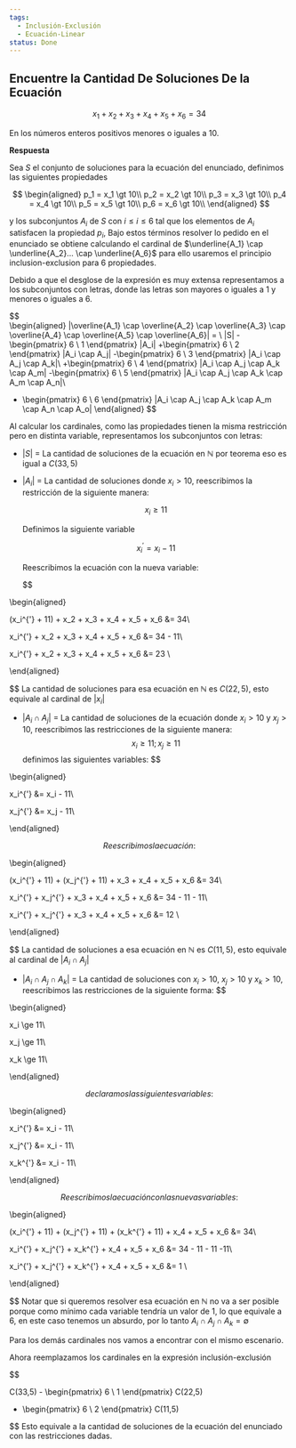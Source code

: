 ```yaml
---
tags:
  - Inclusión-Exclusión
  - Ecuación-Linear
status: Done
---
```


## Encuentre la Cantidad De Soluciones De la Ecuación

$$x_1 + x_2 + x_3 + x_4 + x_5 + x_6 = 34$$

En los números enteros positivos menores o iguales a 10.

**Respuesta**

Sea $S$ el conjunto de soluciones para la ecuación del enunciado, definimos las siguientes propiedades

$$  
\begin{aligned}
p_1 = x_1 \gt 10\\
p_2 = x_2 \gt 10\\
p_3 = x_3 \gt 10\\
p_4 = x_4 \gt 10\\
p_5 = x_5 \gt 10\\
p_6 = x_6 \gt 10\\
\end{aligned}
$$

y los subconjuntos $A_i$ de $S$ con $i \le i \le 6$ tal que los elementos de $A_i$ satisfacen la propiedad $p_i$, Bajo estos términos resolver lo pedido en el enunciado se obtiene calculando el cardinal de $\underline{A_1} \cap \underline{A_2}... \cap \underline{A_6}$ para ello usaremos el principio inclusion-exclusion para 6 propiedades.

Debido a que el desglose de la expresión es muy extensa representamos a los subconjuntos con letras, donde las letras son mayores o iguales a 1 y menores o iguales a 6.

$$  
\begin{aligned}
|\overline{A_1} \cap \overline{A_2} \cap \overline{A_3} \cap \overline{A_4} \cap \overline{A_5} \cap \overline{A_6}| = \\
|S|
-\begin{pmatrix} 6 \\ 1 \end{pmatrix} |A_i|
+\begin{pmatrix} 6 \\ 2 \end{pmatrix} |A_i \cap A_j|
-\begin{pmatrix} 6 \\ 3 \end{pmatrix} |A_i \cap A_j \cap A_k|\\
+\begin{pmatrix} 6 \\ 4 \end{pmatrix} |A_i \cap A_j \cap A_k \cap A_m|
-\begin{pmatrix} 6 \\ 5 \end{pmatrix} |A_i \cap A_j \cap A_k \cap A_m \cap A_n|\\
+ \begin{pmatrix} 6 \\ 6 \end{pmatrix} |A_i \cap A_j \cap A_k \cap A_m \cap A_n \cap A_o|
\end{aligned}
$$

Al calcular los cardinales, como las propiedades tienen la misma restricción pero en distinta variable, representamos los subconjuntos con letras:

- $|S|$ = La cantidad de soluciones de la ecuación en $\mathbb{N}$ por teorema eso es igual a $C(33, 5)$
- $|A_i|$ = La cantidad de soluciones donde $x_i \gt 10$, reescribimos la restricción de la siguiente manera:

  $$ x_i \ge 11 $$

  Definimos la siguiente variable

  $$x_i^{'} = x_i - 11 $$

  Reescribimos la ecuación con la nueva variable:

  $$  

\begin{aligned}

(x_i^{'} + 11) + x_2 + x_3 + x_4 + x_5 + x_6 &= 34\\

x_i^{'} + x_2 + x_3 + x_4 + x_5 + x_6 &= 34 - 11\\

x_i^{'} + x_2 + x_3 + x_4 + x_5 + x_6 &= 23 \\

\end{aligned}

$$
La cantidad de soluciones para esa ecuación en $\mathbb{N}$ es $C(22, 5)$, esto equivale al cardinal de $|x_i|$

- $|A_i \cap A_j|$ = La cantidad de soluciones de la ecuación donde $x_i \gt 10$  y $x_j \gt 10$, reescribimos las restricciones de la siguiente manera:
  $$ x_i \ge 11; x_j \ge 11 $$
  definimos las siguientes variables:
  $$  

\begin{aligned}

x_i^{'} &= x_i - 11\\

x_j^{'} &= x_j - 11\\

\end{aligned}

$$
Reescribimos la ecuación:
$$  

\begin{aligned}

(x_i^{'} + 11) + (x_j^{'} + 11) + x_3 + x_4 + x_5 + x_6 &= 34\\

x_i^{'} + x_j^{'} + x_3 + x_4 + x_5 + x_6 &= 34 - 11 - 11\\

x_i^{'} + x_j^{'} + x_3 + x_4 + x_5 + x_6 &= 12 \\

\end{aligned}

$$
La cantidad de soluciones a esa ecuación en $\mathbb{N}$ es $C(11, 5)$, esto equivale al cardinal de $|A_i \cap A_j|$

- $|A_i \cap A_j \cap A_k|$ = La cantidad de soluciones con $x_i \gt 10$, $x_j \gt 10$ y $x_k \gt 10$, reescribimos las restricciones de la siguiente forma:
  $$  

\begin{aligned}

x_i \ge 11\\

x_j \ge 11\\

x_k \ge 11\\

\end{aligned}

$$
declaramos las siguientes variables:
$$  

\begin{aligned}

x_i^{'} &= x_i - 11\\

x_j^{'} &= x_i - 11\\

x_k^{'} &= x_i - 11\\

\end{aligned}

$$
Reescribimos la ecuación con las nuevas variables:
$$  

\begin{aligned}

(x_i^{'} + 11) + (x_j^{'} + 11) + (x_k^{'} + 11) + x_4 + x_5 + x_6 &= 34\\

x_i^{'} + x_j^{'} + x_k^{'} + x_4 + x_5 + x_6 &= 34 - 11 - 11 -11\\

x_i^{'} + x_j^{'} + x_k^{'} + x_4 + x_5 + x_6 &= 1 \\

\end{aligned}

$$
Notar que si queremos resolver esa ecuación en $\mathbb{N}$ no va a ser posible porque como mínimo cada variable tendría un valor de 1, lo que equivale a 6, en este caso tenemos un absurdo, por lo tanto $A_i \cap A_j \cap A_k = \emptyset$ 

Para los demás cardinales nos vamos a encontrar con el mismo escenario.

Ahora reemplazamos los cardinales en la expresión inclusión-exclusión

$$

C(33,5) - \begin{pmatrix} 6 \\ 1 \end{pmatrix} C(22,5)

+ \begin{pmatrix} 6 \\ 2 \end{pmatrix} C(11,5)

$$
Esto equivale a la cantidad de soluciones de la ecuación del enunciado con las restricciones dadas.
